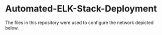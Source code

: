 # Automated-ELK-Stack-Deployment
The files in this repository were used to configure the network depicted below.
